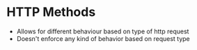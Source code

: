 HTTP Methods
============

- Allows for different behaviour based on type of http request
- Doesn't enforce any kind of behavior based on request type

	




